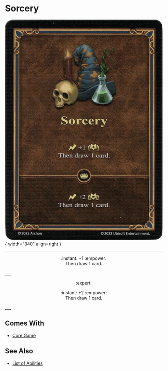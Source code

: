 # Sorcery

![Sorcery](../assets/abilities-sorcery.webp){ width="340" align=right }

___
<p style="text-align: center;" markdown>:instant: +1 :empower:<br>Then draw 1 card.</p>
___
<p style="text-align: center;" markdown> :expert: </p>

<p style="text-align: center;" markdown>:instant: +2 :empower:<br>Then draw 1 card.</p>
___


## Comes With

- [Core Game](../content.md)


## See Also

- [List of Abilities](../abilities.md)
